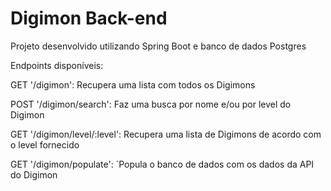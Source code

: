 # Digimon Back-end

Projeto desenvolvido utilizando Spring Boot e banco de dados Postgres

Endpoints disponíveis:

GET '/digimon': Recupera uma lista com todos os Digimons

POST '/digimon/search': Faz uma busca por nome e/ou por level do Digimon

GET '/digimon/level/:level': Recupera uma lista de Digimons de acordo com o level fornecido

GET '/digimon/populate': `Popula o banco de dados com os dados da API do Digimon